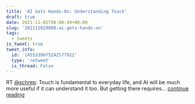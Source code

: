```yaml
---
title: 'AI Gets Hands-On: Understanding Touch'
draft: true
date: 2021-11-02T08:00:49+00:00
slug: '202111020800-ai-gets-hands-on'
tags:
  - tweets
is_tweet: true
tweet_info:
  id: '1455339075242577922'
  type: 'retweet'
  is_thread: False
---
```




RT [@schrep](https://x.com/schrep): Touch is fundamental to everyday life, and AI will be much more useful if it can understand it too. But getting there requires… [continue reading](https://x.com/sytelus/status/1455339075242577922)
